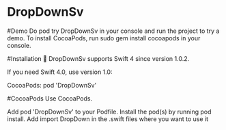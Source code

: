 # DropDownSv


#Demo
Do pod try DropDownSv in your console and run the project to try a demo. To install CocoaPods, run sudo gem install cocoapods in your console.

#Installation 📱
DropDownSv supports Swift 4 since version 1.0.2.

If you need Swift 4.0, use version 1.0:

CocoaPods: pod 'DropDownSv'

#CocoaPods
Use CocoaPods.

Add pod 'DropDownSv' to your Podfile.
Install the pod(s) by running pod install.
Add import DropDown in the .swift files where you want to use it
